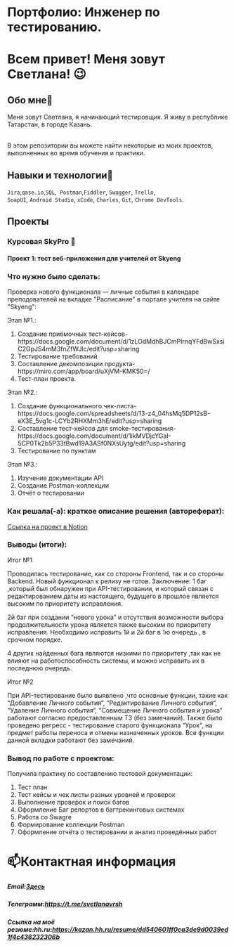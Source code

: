 # Портфолио: Инженер по тестированию.
# Всем привет! Меня зовут Светлана! 😉
  
## Обо мне👋
  
<p>Меня зовут Светлана, я начинающий тестировщик. Я живу в республике Татарстан, в городе Казань.<p>
<br>В этом репозитории вы можете найти некоторые из моих проектов, выполненных во время обучения и практики.<br>

## Навыки и технологии🌱
``Jira``,``qase.io``,``SQL``,`` Postman``,``Fiddler``, ``Swagger``, ``Trello``, <br>
``SoapUI``, ``Android Studio``, ``xCode``, ``Charles``, ``Git``, ``Chrome DevTools``.


## Проекты
### Курсовая SkyPro 💞️
#### Проект 1: тест веб-приложения для учителей от Skyeng

### Что нужно было сделать:
<p>Проверка нового функционала — личные события в календаре преподователей на вкладке "Расписание" в портале учителя на сайте "Skyeng":<p>
<p>Этап №1.:<p> 
<ol>
  <li>Создание приёмочных тест-кейсов-https://docs.google.com/document/d/1zLOdMdhBJCmPIrnqYFdBwSxsiC2GpJS4mM3fnZfWJlc/edit?usp=sharing</li>
  <li>Тестирование требований</li>
  <li>Составление декомпозиции продукта-https://miro.com/app/board/uXjVM-KMK50=/</li>
  <li>Тест-план проекта.</li>
</ol>
<p>Этап №2.:<p> 
<ol>
  <li> Создание функционального чек-листа-https://docs.google.com/spreadsheets/d/13-z4_04hsMq5DP12sB-eX3E_5vg1c-LCYb2RHXMm3hE/edit?usp=sharing</li>
  <li>Составление тест-кейсов для smoke-тестирования-https://docs.google.com/document/d/1ikMVDjcYGaI-5CP0Tk2b5P33tBwd19A3ASf0NXsUytg/edit?usp=sharing</li>
  <li>Тестирование по пунктам</li>
</ol>
<p>Этап №3.:<p> 
<ol>
  <li>Изучение документации API</li>
  <li>Создание Postman-коллекции</li>
  <li>Отчёт о тестировании</li>
</ol>

### Как решала(-а): краткое описание решения (автореферат):
[Ссылка на проект в Notion](https://www.notion.so/1-2-2-c928542ed48041428d140b620cd15241?pvs=4)

### Выводы (итоги):
<p>Итог №1<p>
<p>Проводилась тестирование, как со стороны Frontend, так и со стороны Backend. Новый функционал к релизу не готов. Заключение: 1 баг ,который был обнаружен при API-тестировании, и который связан с редактированием даты из настоящего, будущего в прошлое является высоким по приоритету исправления.

2й баг при создании “нового урока” и отсутствия возможности выбора продолжительности урока является также высоким по приоритету исправления. Необходимо исправить 1й и 2й баг в 1ю очередь , в срочном порядке.

4  других найденных бага являются низкими по приоритету  ,так как не влияют на работоспособность системы, и можно исправить их в последнюю очередь.<p>

<p>Итог №2<p>
<p>При API-тестирование было выявлено ,что основные функции, такие как “Добавление Личного события“, “Редактирование Личного события“, “Удаление Личного события“, “Совмещение Личного события и урока“ работают согласно предоставленным ТЗ (без замечаний). Также было проведено регресс - тестирование старого функционала “Урок“, на предмет работы переноса и отмены назначенных уроков. Все функции данной вкладки работают без замечаний.<p>

### Вывод по работе с проектом:
<p>Получила практику по составлению тестовой документации:<p> 
<ol>
  <li>Тест план</li>
  <li>Тест кейсы и чек листы разных уровней и проверок</li>
  <li>Выполнение проверок и поиск багов</li>
  <li>Оформление Баг репортов в багтрекинговых системах</li>
  <li>Работа со Swagre</li>
  <li>Формирование коллекции Postman</li>
  <li>Оформление отчёта о тестировании и анализ проведённых работ</li>
</ol>

# 📫Контактная информация
##### Email:<a href="vrshilova-s@mail.ru" target="_blank">Здесь</a>
##### Телеграмм:https://t.me/svetlanavrsh
##### Ссылка на моё резюме:hh.ru:https://kazan.hh.ru/resume/dd540601ff0ca3de9d0039ed1f4c436232306b
